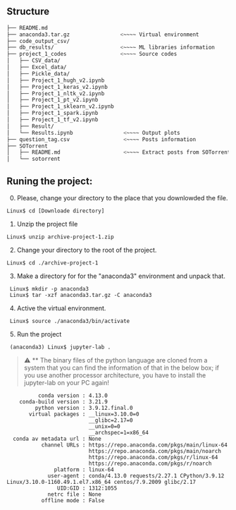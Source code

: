 ## Structure
```bash
├── README.md
├── anaconda3.tar.gz                <~~~~ Virtual environment
├── code_output_csv/
├── db_results/                     <~~~~ ML libraries information 
├── project_1_codes                 <~~~~ Source codes
│   ├── CSV_data/
│   ├── Excel_data/
│   ├── Pickle_data/
│   ├── Project_1_hugh_v2.ipynb
│   ├── Project_1_keras_v2.ipynb
│   ├── Project_1_nltk_v2.ipynb
│   ├── Project_1_pt_v2.ipynb
│   ├── Project_1_sklearn_v2.ipynb
│   ├── Project_1_spark.ipynb
│   ├── Project_1_tf_v2.ipynb
│   ├── Result/
│   └── Results.ipynb                <~~~~ Output plots
├── question_tag.csv                 <~~~~ Posts information
├── SOTorrent
│   ├── README.md                    <~~~~ Extract posts from SOTorrent
│   └── sotorrent 
```
## Runing the project:
0. Please, change your directory to the place that you downlowded the file.
 ```console
 Linux$ cd [Downloade directory]
 ```

1. Unzip the project file 
 ```console
 Linux$ unzip archive-project-1.zip
 ```

2. Change your directory to the root of the project.
 ```console
 Linux$ cd ./archive-project-1
 ```
3. Make a directory for for the "anaconda3" environment and unpack that. 
```console
 Linux$ mkdir -p anaconda3
 Linux$ tar -xzf anaconda3.tar.gz -C anaconda3
 ```
4. Active the virtual environment.
```console
 Linux$ source ./anaconda3/bin/activate
 ```
5. Run the project
```console
 (anaconda3) Linux$ jupyter-lab .
 ```

> :warning: ** The binary files of the python language are cloned from a system that you can find the information of that in the below box; if you use another processor architecture, you have to install the jupyter-lab on your PC again!
```console
          conda version : 4.13.0
    conda-build version : 3.21.9
         python version : 3.9.12.final.0
       virtual packages : __linux=3.10.0=0
                          __glibc=2.17=0
                          __unix=0=0
                          __archspec=1=x86_64
  conda av metadata url : None
           channel URLs : https://repo.anaconda.com/pkgs/main/linux-64
                          https://repo.anaconda.com/pkgs/main/noarch
                          https://repo.anaconda.com/pkgs/r/linux-64
                          https://repo.anaconda.com/pkgs/r/noarch
               platform : linux-64
             user-agent : conda/4.13.0 requests/2.27.1 CPython/3.9.12 Linux/3.10.0-1160.49.1.el7.x86_64 centos/7.9.2009 glibc/2.17
                UID:GID : 1312:1055
             netrc file : None
           offline mode : False
```